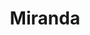 ---
title: Miranda
year: 1950
opening_date: 1950-10-06
closing_date: 1950-10-14
layout: productions
image:
image_caption:
image_credit:
playbill: 
category: 
Theatre: Theatre Jacksonville
Venue: Little Theatre
cast:
  Betty: Mary Claire Bates
  Charles: Larry Zell
  Isobel Lambert: Grace Miles
  Lady Clare Marten: Ophelia Bingham
  Miranda Trewella: Alma Eddy
  Nigel Hood: Arden Packard
  Nurse Cary: Peggy Gift
  Sir Paul Marten: Harry Richard
crew:
  Assistant Director:
    - Grace Ogden
    - Margaret Grimm
  Curtain: L.J. Gift
  Director: Paul E. Geisenhof
  Light Controls: Su Hawkins
  Make-up Assistant:
    - Marjorie Norris
    - Nini Sheftall
    - Jewel Slappy
    - Laurel Barton
    - William Gaft
    - Mrs. Doris Hobgood
    - Roy Meischner
    - June Stoy
    - Sarah Dosier Emerson
    - Polly Clendenning
  Make-up Chairman: Richard Kaszner
  Music:
    - Doris Holstein
    - Jean Strickland
  Properties Assistant:
    - Margaret Lafferty
    - Laurel Barton
    - Eileen Henry
  Properties Chairman: Edna Spindel
  Set and Technical Direction: Bernard W. Kane
  Set Construction and Painting:
    - Walter Quattlebaum
    - Franklin Adams
    - Sara Daugherty
    - Vonnie Patton
    - Joy Strickland
    - Karen O'Shaughnessy
    - Bobby Holstein
    - Doris Holstein
    - Shirley Kane
    - L.J. Gift
  Sound: Joy Strickland
  Stage Manager: Sue Miller
  Wardrobe Assistant:
    - Mickey Meadors
    - Helen List
    - Vonnie Patton
    - Karen O'Shaughnessy
    - Ann Pafford Welch
    - Mrs. R.P. Grooms
  Wardrobe Chairman: Eula Mae Snow
orchestra:
external_links:
---